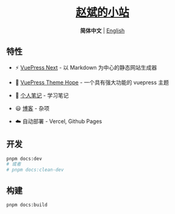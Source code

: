<!-- markdownlint-disable MD041, MD033 -->
<h1 align='center'><a href="https://www.zhaobc.site">赵斌的小站</a></h1>

<p align='center'>
<b>简体中文</b> | <a href="./README.en-US.md">English</a>
</p>

## 特性

- ⚡️ [VuePress Next](https://vuejs.press/) - 以 Markdown 为中心的静态网站生成器

- 🎨 [VuePress Theme Hope](https://theme-hope.vuejs.press/) - 一个具有强大功能的 vuepress 主题

- 📑 [个人笔记](./docs/notes/) - 学习笔记

- 😃 [博客](./docs/posts/) - 杂项

- ☁️ 自动部署 - Vercel, Github Pages

## 开发

```bash
pnpm docs:dev
# 或者
# pnpm docs:clean-dev
```

## 构建

```bash
pnpm docs:build
```
